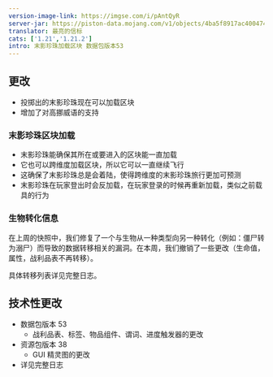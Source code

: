 ```yaml
---
version-image-link: https://imgse.com/i/pAntQyR
server-jar: https://piston-data.mojang.com/v1/objects/4ba5f8917ac400474751b6e0f20d311d3b726fe7/server.jar
translator: 最亮的信标
cats: ['1.21','1.21.2']
intro: 末影珍珠加载区块 数据包版本53
---
```

## 更改
* 投掷出的末影珍珠现在可以加载区块
* 增加了对高挪威语的支持

### 末影珍珠区块加载
* 末影珍珠能确保其所在或要进入的区块能一直加载
* 它也可以跨维度加载区块，所以它可以一直继续飞行
* 这确保了末影珍珠总是会着陆，使得跨维度的末影珍珠旅行更加可预测
* 末影珍珠在玩家登出时会反加载，在玩家登录的时候再重新加载，类似之前载具的行为

### 生物转化信息
在上周的快照中，我们修复了一个与生物从一种类型向另一种转化（例如：僵尸转为溺尸）而导致的数据转移相关的漏洞。在本周，我们撤销了一些更改（生命值，属性，战利品表不再转移）。

具体转移列表详见完整日志。

## 技术性更改
* 数据包版本 53
    * 战利品表、标签、物品组件、谓词、进度触发器的更改
* 资源包版本 38
    * GUI 精灵图的更改
* 详见完整日志